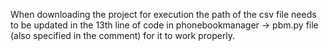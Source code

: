 When downloading the project for execution the path of the csv file needs to be updated in the 13th line of code in phonebookmanager -> pbm.py file (also specified in the comment) for it to work properly.
